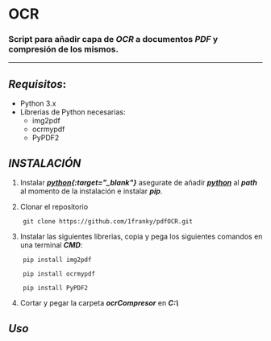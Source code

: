 # OCR 

### Script  para añadir capa de ***OCR*** a documentos ***PDF*** y compresión de los mismos.

--- 

## *Requisitos*:

* Python 3.x 
* Librerias de Python necesarias:
    * img2pdf
    * ocrmypdf
    * PyPDF2


## *INSTALACIÓN*

1. Instalar ***[python](https://www.python.org/downloads/ "Click para descargar python"){:target="_blank"}*** asegurate de añadir ***[python](https://www.python.org/downloads/)***  al ***path*** al momento de la instalación e instalar ***pip***.

2. Clonar el repositorio
```  
    git clone https://github.com/1franky/pdfOCR.git
```  
3. Instalar las siguientes librerias, copia y pega los siguientes comandos en una terminal ***CMD***:

```  
    pip install img2pdf 
```  
```  
    pip install ocrmypdf
```  
```  
    pip install PyPDF2
```

4. Cortar y pegar la carpeta ***ocrCompresor*** en  ***C:\\***

## *Uso*





